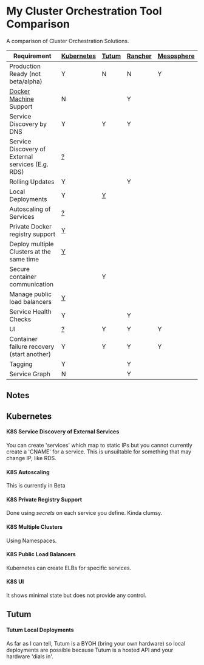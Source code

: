 # My Cluster Orchestration Tool Comparison
A comparison of Cluster Orchestration Solutions.

| Requirement | [Kubernetes](http://kubernetes.io) | [Tutum](https://www.tutum.co) | [Rancher](http://rancher.com) | [Mesosphere](https://mesosphere.com) |
| --------------- | --- | --- | --- | --- |
| Production Ready (not beta/alpha) | Y | N | N | Y |
| [Docker Machine](https://docs.docker.com/machine/) Support | N | | Y | |
| Service Discovery by DNS | Y | Y | Y | |
| Service Discovery of External services (E.g. RDS) | [?](#k8s-service-discovery-of-external-services) | | | |
| Rolling Updates | Y | | Y | |
| Local Deployments | Y | [Y](#tutum-local-deployments) | | |
| Autoscaling of Services | [?](#k8s-autoscaling) | | | |
| Private Docker registry support | [Y](#k8s-private-registry-support) | | | |
| Deploy multiple Clusters at the same time | [Y](#k8s-multiple-clusters) | | | |
| Secure container communication | | Y | | |
| Manage public load balancers | [Y](#k8s-public-load-balancers) | | | |
| Service Health Checks | Y | | Y | |
| UI | [?](#k8s-ui) | Y | Y | Y |
| Container failure recovery (start another) | Y | Y | Y | Y |
| Tagging | Y | | Y | |
| Service Graph | N | | Y | |

## Notes
## Kubernetes
#### K8S Service Discovery of External Services
You can create 'services' which map to static IPs but you cannot currently create a 'CNAME' for a service. This is unsuiltable for something that may change IP, like RDS.
#### K8S Autoscaling
This is currently in Beta
#### K8S Private Registry Support
Done using *secrets* on each service you define. Kinda clumsy.
#### K8S Multiple Clusters
Using Namespaces.
#### K8S Public Load Balancers
Kubernetes can create ELBs for specific services.
#### K8S UI
It shows minimal state but does not provide any control.

## Tutum
#### Tutum Local Deployments
As far as I can tell, Tutum is a BYOH (bring your own hardware) so local deployments are possible because Tutum is a hosted API and your hardware 'dials in'.
